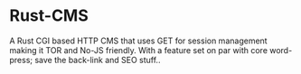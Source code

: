 # Rust-CMS
A Rust CGI based HTTP CMS that uses GET for session management making it TOR and No-JS friendly. With a feature set on par with core word-press; save the back-link and SEO stuff..

